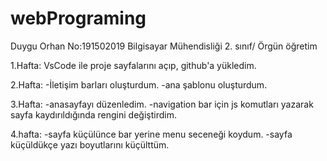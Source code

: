 # webPrograming
Duygu Orhan
No:191502019
Bilgisayar Mühendisliği 2. sınıf/ Örgün öğretim

1.Hafta:
VsCode ile proje sayfalarını açıp, github'a yükledim.

2.Hafta:
-İletişim barları oluşturdum.
-ana şablonu oluşturdum.

3.Hafta:
-anasayfayı düzenledim.
-navigation bar için js komutları yazarak sayfa kaydırıldığında rengini değiştirdim.

4.hafta:
-sayfa küçülünce bar yerine menu seceneği koydum.
-sayfa küçüldükçe yazı boyutlarını küçülttüm.



